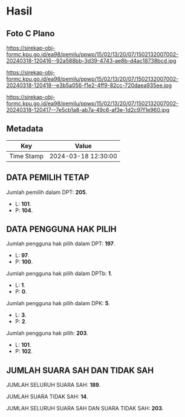 # Hasil

## Foto C Plano

https://sirekap-obj-formc.kpu.go.id/ea98/pemilu/ppwp/15/02/13/20/07/1502132007002-20240318-120416--92a588bb-3d39-4743-ae8b-d4ac18738bcd.jpg

https://sirekap-obj-formc.kpu.go.id/ea98/pemilu/ppwp/15/02/13/20/07/1502132007002-20240318-120418--e3b5a056-f1e2-4ff9-82cc-720daea935ee.jpg

https://sirekap-obj-formc.kpu.go.id/ea98/pemilu/ppwp/15/02/13/20/07/1502132007002-20240318-120417--7e5cb1a8-ab7a-49c6-af3e-1d2c97f1e960.jpg


## Metadata

| Key        | Value               |
| ---------- | ------------------- |
| Time Stamp | 2024-03-18 12:30:00 |


## DATA PEMILIH TETAP

Jumlah pemilih dalam DPT: **205**.
 * L: **101**.
 * P: **104**.

## DATA PENGGUNA HAK PILIH

Jumlah pengguna hak pilih dalam DPT: **197**.
 * L: **97**.
 * P: **100**.

Jumlah pengguna hak pilih dalam DPTb: **1**.
 * L: **1**.
 * P: **0**.

Jumlah pengguna hak pilih dalam DPK: **5**.
 * L: **3**.
 * P: **2**.

Jumlah pengguna hak pilih: **203**.
 * L: **101**.
 * P: **102**.

## JUMLAH SUARA SAH DAN TIDAK SAH

JUMLAH SELURUH SUARA SAH: **189**.

JUMLAH SUARA TIDAK SAH: **14**.

JUMLAH SELURUH SUARA SAH DAN SUARA TIDAK SAH: **203**.


